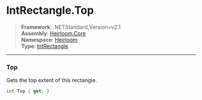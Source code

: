 # IntRectangle.Top

> **Framework**: .NETStandard,Version=v2.1  
> **Assembly**: [Heirloom.Core][0]  
> **Namespace**: [Heirloom][0]  
> **Type**: [IntRectangle][1]

--------------------------------------------------------------------------------

### Top

Gets the top extent of this rectangle.

```cs
int Top { get; }
```

[0]: ../Heirloom.Core.md
[1]: Heirloom.IntRectangle.md
